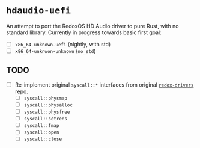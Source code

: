 # `hdaudio-uefi`

An attempt to port the RedoxOS HD Audio driver to pure Rust, with no standard library.
Currently in progress towards basic first goal:

* [ ] `x86_64-unknown-uefi` (nightly, with std)
* [ ] `x86_64-unknwon-unknown` (`no_std`)

## TODO

* [ ] Re-implement original `syscall::*` interfaces from original [`redox-drivers`](https://gitlab.redox-os.org/redox-os/drivers) repo.
  * [ ] `syscall::physmap`
  * [ ] `syscall::physalloc`
  * [ ] `syscall::physfree`
  * [ ] `syscall::setrens`
  * [ ] `syscall::fmap`
  * [ ] `syscall::open`
  * [ ] `syscall::close`
